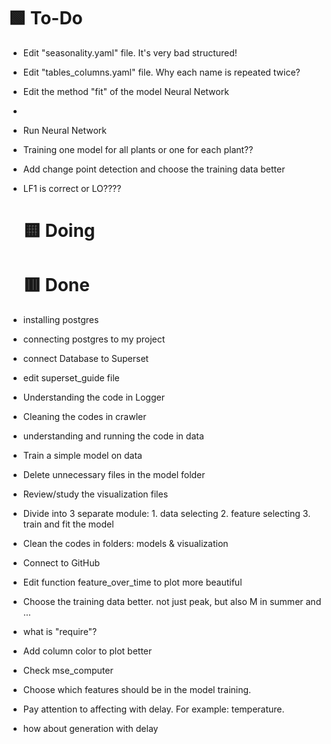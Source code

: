 🟩 To-Do
==========================


* Edit "seasonality.yaml" file. It's very bad structured!
* Edit "tables_columns.yaml" file. Why each name is repeated twice?
* Edit the method "fit" of the model Neural Network
*
* Run Neural Network
* Training one model for all plants or one for each plant??
* Add change point detection and choose the training data better
* LF1 is correct or LO????


  🟨 Doing
  ==========================


  🟥 Done
  ==========================

* installing postgres
* connecting postgres to my project
* connect Database to Superset
* edit superset_guide file
* Understanding the code in Logger
* Cleaning the codes in crawler
* understanding and running the code in data
* Train a simple model on data
* Delete unnecessary files in the model folder
* Review/study the visualization files
* Divide into 3 separate module: 1. data selecting 2. feature selecting 3. train and fit the model
* Clean the codes in folders: models & visualization
* Connect to GitHub
* Edit function feature_over_time to plot more beautiful
* Choose the training data better. not just peak, but also M in summer and ...
* what is "require"?
* Add column color to plot better
* Check mse_computer
* Choose which features should be in the model training.
* Pay attention to affecting with delay. For example: temperature.
* how about generation with delay
